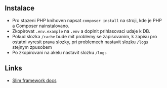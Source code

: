 ## Instalace
- Pro stazeni PHP knihoven napsat `composer install` na stroji, kde je PHP a Composer
  nainstalovano.
- Zkopirovat `.env.example` na `.env` a doplnit prihlasovaci udaje k DB.
- Pokud slozka `/cache` bude mit problemy se zapisovanim, k zapisu pro ostatni vyresit prava slozky, pri problemech nastavit slozku `/logs` stejnym zpusobem
- Po zkopirovani na akelu nastavit slozku `/logs`

## Links
- [Slim framework docs](https://www.slimframework.com/docs/)
